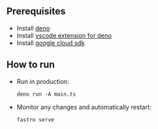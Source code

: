 ## Prerequisites
- Install [deno](https://deno.land/#installation)
- Install [vscode extension for deno](https://marketplace.visualstudio.com/items?itemName=denoland.vscode-deno)
- Install [google cloud sdk](https://cloud.google.com/sdk)

## How to run
- Run in production:
  ```
  deno run -A main.ts
  ```

- Monitor any changes and automatically restart:
  ```
  fastro serve
  ```

